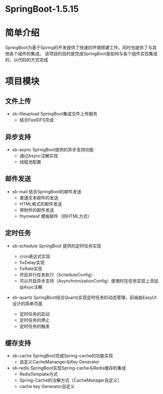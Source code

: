 # SpringBoot-1.5.15

# 简单介绍

SpringBoot为基于Spring的开发提供了快速的环境搭建工作，同时也提供了与其他各个组件的集成。
该项目的目的是完成SpringBoot是如何与各个组件实现集成的，以代码的方式完成

# 项目模块

## 文件上传

- sb-fileupload SpringBoot集成文件上传服务
  - 结合FastDFS完成
  
## 异步支持

- sb-async SpringBoot提供的异步支持功能
  - 通过Async注解实现
  - 线程池配置

## 邮件发送

- sb-mail 结合SpringBoot的邮件发送
  - 普通文本邮件的发送
  - HTML格式的邮件发送
  - 带附件的邮件发送
  - thymeleaf 模板邮件（同HTML方式）

## 定时任务

- sb-schedule SpringBoot 提供的定时任务实现

  - cron表达式实现
  - fixDelay实现
  - fixRate实现
  - 开启并行任务执行（ScheduleConfig）
  - 可以开启异步支持（AsynchronizationConfig）使用时在任务实现上添加@Asyc注解
  
- sb-quartz SpringBoot结合Quartz实现定时任务的动态管理，前端由EasyUI设计的简单页面

  - 定时任务的启动
  - 定时任务的停止
  - 定时任务的触发

## 缓存支持

- sb-cache SpringBoot完成Spring-cache的功能实现
  - 自定义CacheMananger与Key Generator
- sb-redis SpringBoot实现Spring-cache与Redis缓存的集成
  - RedisTemplate方式
  - Spring-Cache的注解方式（CacheManager自定义）
  - cache key Generator自定义